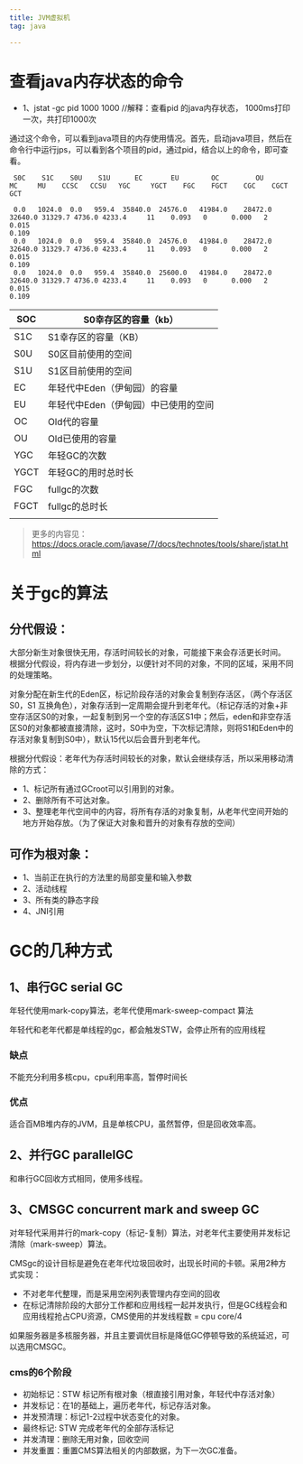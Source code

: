 ```yaml
---
title: JVM虚拟机
tag: java

---
```


# 查看java内存状态的命令

- 1、jstat -gc pid 1000 1000 //解释：查看pid 的java内存状态， 1000ms打印一次，共打印1000次

通过这个命令，可以看到java项目的内存使用情况。首先，启动java项目，然后在命令行中运行jps，可以看到各个项目的pid，通过pid，结合以上的命令，即可查看。

```
 S0C    S1C    S0U    S1U      EC       EU        OC         OU       MC     MU    CCSC   CCSU   YGC     YGCT    FGC    FGCT    CGC    CGCT     GCT

 0.0   1024.0  0.0   959.4  35840.0  24576.0   41984.0    28472.0   32640.0 31329.7 4736.0 4233.4     11    0.093   0      0.000   2      0.015
0.109
 0.0   1024.0  0.0   959.4  35840.0  24576.0   41984.0    28472.0   32640.0 31329.7 4736.0 4233.4     11    0.093   0      0.000   2      0.015
0.109
 0.0   1024.0  0.0   959.4  35840.0  25600.0   41984.0    28472.0   32640.0 31329.7 4736.0 4233.4     11    0.093   0      0.000   2      0.015
0.109

```

| SOC  | S0幸存区的容量（kb）                 |
| ---- | ------------------------------------ |
| S1C  | S1幸存区的容量（KB）                 |
| S0U  | S0区目前使用的空间                   |
| S1U  | S1区目前使用的空间                   |
| EC   | 年轻代中Eden（伊甸园）的容量         |
| EU   | 年轻代中Eden（伊甸园）中已使用的空间 |
| OC   | Old代的容量                          |
| OU   | Old已使用的容量                      |
| YGC  | 年轻GC的次数                         |
| YGCT | 年轻GC的用时总时长                   |
| FGC  | fullgc的次数                         |
| FGCT | fullgc的总时长                       |
|      |                                      |

> 更多的内容见：https://docs.oracle.com/javase/7/docs/technotes/tools/share/jstat.html

# 关于gc的算法

## 分代假设：

大部分新生对象很快无用，存活时间较长的对象，可能接下来会存活更长时间。 根据分代假设，将内存进一步划分，以便针对不同的对象，不同的区域，采用不同的处理策略。

对象分配在新生代的Eden区，标记阶段存活的对象会复制到存活区，（两个存活区S0，S1 互换角色），对象存活到一定周期会提升到老年代。（标记存活的对象+非空存活区S0的对象，一起复制到另一个空的存活区S1中；然后，eden和非空存活区S0的对象都被直接清除，这时，S0中为空，下次标记清除，则将S1和Eden中的存活对象复制到S0中），默认15代以后会晋升到老年代。

根据分代假设：老年代为存活时间较长的对象，默认会继续存活，所以采用移动清除的方式：

- 1、标记所有通过GCroot可以引用到的对象。
- 2、删除所有不可达对象。
- 3、整理老年代空间中的内容，将所有存活的对象复制，从老年代空间开始的地方开始存放。（为了保证大对象和晋升的对象有存放的空间）

## 可作为根对象：

- 1、当前正在执行的方法里的局部变量和输入参数
- 2、活动线程
- 3、所有类的静态字段
- 4、JNI引用

# GC的几种方式

## 1、串行GC serial GC 

年轻代使用mark-copy算法，老年代使用mark-sweep-compact 算法

年轻代和老年代都是单线程的gc，都会触发STW，会停止所有的应用线程

### 缺点

不能充分利用多核cpu，cpu利用率高，暂停时间长

### 优点

适合百MB堆内存的JVM，且是单核CPU，虽然暂停，但是回收效率高。

## 2、并行GC parallelGC

和串行GC回收方式相同，使用多线程。

## 3、CMSGC concurrent mark and sweep GC

对年轻代采用并行的mark-copy（标记-复制）算法，对老年代主要使用并发标记清除（mark-sweep）算法。

CMSgc的设计目标是避免在老年代垃圾回收时，出现长时间的卡顿。采用2种方式实现：

- 不对老年代整理，而是采用空闲列表管理内存空间的回收
- 在标记清除阶段的大部分工作都和应用线程一起并发执行，但是GC线程会和应用线程抢占CPU资源，CMS使用的并发线程数 = cpu core/4 

如果服务器是多核服务器，并且主要调优目标是降低GC停顿导致的系统延迟，可以选用CMSGC。

### cms的6个阶段

- 初始标记：STW 标记所有根对象（根直接引用对象，年轻代中存活对象）
- 并发标记：在1的基础上，遍历老年代，标记存活对象。
- 并发预清理：标记1-2过程中状态变化的对象。
- 最终标记: STW 完成老年代的全部存活标记
- 并发清理：删除无用对象，回收空间
- 并发重置：重置CMS算法相关的内部数据，为下一次GC准备。

